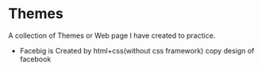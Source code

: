 # Themes
A collection of Themes or Web page I have created to practice.
 - Facebig is Created by html+css(without css framework) copy design of facebook